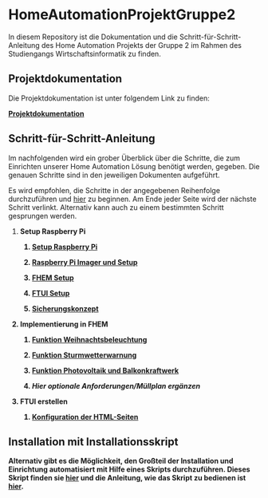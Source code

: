 # HomeAutomationProjektGruppe2
In diesem Repository ist die Dokumentation und die Schritt-für-Schritt-Anleitung des Home Automation Projekts der Gruppe 2
im Rahmen des Studiengangs Wirtschaftsinformatik zu finden.

## Projektdokumentation

Die Projektdokumentation ist unter folgendem Link zu finden: 

**[Projektdokumentation](https://www.google.de)**

## Schritt-für-Schritt-Anleitung

<p>Im nachfolgenden wird ein grober Überblick über die Schritte, die zum Einrichten unserer Home Automation Lösung benötigt werden, gegeben.
Die genauen Schritte sind in den jeweiligen Dokumenten aufgeführt.
<p>Es wird empfohlen, die Schritte in der angegebenen Reihenfolge durchzuführen und <a href="/01_Setup Raspberry Pi/00_Setup%20Raspberry%20Pi.md">hier</a>
zu beginnen.
Am Ende jeder Seite wird der nächste Schritt verlinkt. Alternativ kann auch zu einem bestimmten Schritt gesprungen werden.</p>

<ol>
<li>
<strong>Setup Raspberry Pi
<ol>
<li>

**[Setup Raspberry Pi](/01_Setup%20Raspberry%20Pi/00_Setup%20Raspberry%20Pi.md)**

</li>
<li>

**[Raspberry Pi Imager und Setup](/01_Setup%20Raspberry%20Pi/01_Raspberry%20Pi%20Imager%20und%20Setup.md)**
</li>
<li>
  
**[FHEM Setup](/01_Setup%20Raspberry%20Pi/02_FHEM%20Setup.md)**
</li>
<li>

**[FTUI Setup](/01_Setup%20Raspberry%20Pi/03_FTUI%20Setup.md)**
</li>
<li>

**[Sicherungskonzept](/01_Setup%20Raspberry%20Pi/04_Sicherungskonzept.md)**
</li>
</ol>
</li>
<li>
<strong>Implementierung in FHEM</strong>
<ol>
<li>

**[Funktion Weihnachtsbeleuchtung](/02_Implementation%20in%20FHEM/01_Funktion%20Weihnachtsbeleuchtung.md)**
</li>
<li>

**[Funktion Sturmwetterwarnung](/02_Implementation%20in%20FHEM/02_Funktion%20Sturmwetterwarnung.md)**
</li>
<li>

**[Funktion Photovoltaik und Balkonkraftwerk](/02_Implementation%20in%20FHEM/03_Funktion%20Photovoltaik%20und%20Balkonkraftwerk)**
</li>
<li>

*Hier optionale Anforderungen/Müllplan ergänzen*
</li>
</ol>
</li>
<li>
<strong>FTUI erstellen</strong>
<ol>
<li>

**[Konfiguration der HTML-Seiten](/03_FTUI%20erstellen/FTUi.md)**
</li>
</ol>
</li>
</ol>

## Installation mit Installationsskript

<p>Alternativ gibt es die Möglichkeit, den Großteil der Installation und Einrichtung automatisiert mit Hilfe eines Skripts durchzuführen.
Dieses Skript finden sie <a href="README.md">hier</a> und die Anleitung, wie das Skript zu bedienen ist <a href="README.md">hier</a>.</p>